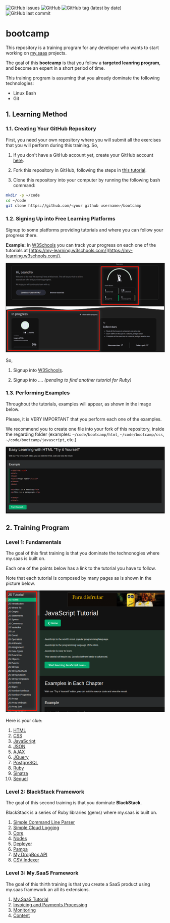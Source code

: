 ![GitHub issues](https://img.shields.io/github/issues/leandrosardi/bootcamp) ![GitHub](https://img.shields.io/github/license/leandrosardi/bootcamp) ![GitHub tag (latest by date)](https://img.shields.io/github/v/tag/leandrosardi/bootcamp) ![GitHub last commit](https://img.shields.io/github/last-commit/leandrosardi/bootcamp)

# bootcamp

This repository is a training program for any developer who wants to start working on [my.saas](https://github.com/leandrosardi/my.saas) projects.

The goal of this **bootcamp** is that you follow a **targeted leanring program**, and become an expert in a short period of time. 

This training program is assuming that you already dominate the following technologies:

- Linux Bash
- Git


## 1. Learning Method

### 1.1. Creating Your GitHub Repository

First, you need your own repository where you will submit all the exercises that you will perform during this training.
So,

1. If you don't have a GitHub account yet, create your GitHub account [here](https://github.com/signup).

2. Fork this repository in GitHub, following the steps in [this tutorial](https://docs.github.com/en/get-started/quickstart/fork-a-repo). 

3. Clone this repository into your computer by running the following bash command:

```bash
mkdir -p ~/code
cd ~/code
git clone https://github.com/<your github username>/bootcamp
```

### 1.2. Signing Up into Free Learning Platforms

Signup to some platforms providing tutorials and where you can follow your progress there.

**Example:** In [W3Schools](https://www.w3schools.com/) you can track your progress on each one of the tutorials at [https://my-learning.w3schools.com/](https://my-learning.w3schools.com/).

![W3School Learning Progress](/img/w3schools-learning-progress.png)

So,

1. Signup into [W3Schools](https://www.w3schools.com/).

2. Signup into .... _(pending to find another tutorial for Ruby)_


### 1.3. Performing Examples

Throughout the tutorials, examples will appear, as shown in the image below.

Please, it is VERY IMPORTANT that you perform each one of the examples. 

We recommend you to create one file into your fork of this repository, inside the regarding folder (examples: `~/code/bootcamp/html`, `~/code/bootcamp/css`, `~/code/bootcamp/javascript`, etc.)

![W3Schools Examples](/img/w3schools-examples.png)

## 2. Training Program

### Level 1: Fundamentals

The goal of this first training is that you dominate the technonogies where my.saas is built on.

Each one of the points below has a link to the tutorial you have to follow.

Note that each tutorial is composed by many pages as is shown in the picture below.

![Tutorial Pages](/img/tutorial-pages.png)

Here is your clue:

1. [HTML](https://www.w3schools.com/html/default.asp)
2. [CSS](https://www.w3schools.com/css/default.asp)
3. [JavaScript](https://www.w3schools.com/js/default.asp)
4. [JSON](https://www.w3schools.com/js/js_json_syntax.asp)
4. [AJAX](https://www.w3schools.com/js/js_ajax_intro.asp)
5. [JQuery](https://www.w3schools.com/jquery/default.asp)
6. [PostgreSQL](https://www.w3schools.com/postgresql/index.php)
7. [Ruby](https://www.tutorialspoint.com/ruby)
8. [Sinatra](https://dev.to/alexmercedcoder/ruby-sinatra-with-postgres-using-sequel-36ji)
9. [Sequel](https://github.com/jeremyevans/sequel)

### Level 2: BlackStack Framework

The goal of this second training is that you dominate **BlackStack**. 

BlackStack is a series of Ruby libraries (gems) where my.saas is built on.

1. [Simple Command Line Parser](https://github.com/leandrosardi/simple_command_line_parser)
2. [Simple Cloud Logging](https://github.com/leandrosardi/simple_cloud_logging)
3. [Core](https://github.com/leandrosardi/blackstack-core)
4. [Nodes](https://github.com/leandrosardi/blackstack-nodes)
5. [Deployer](https://github.com/leandrosardi/my-ruby-deployer)
6. [Pampa](https://github.com/leandrosardi/pampa)
7. [My DropBox API](https://github.com/leandrosardi/pampa)
8. [CSV Indexer](https://github.com/leandrosardi/csv-indexer)

### Level 3: My.SaaS Framework

The goal of this thirth training is that you create a SaaS product using my.saas framework an all its extensions.

1. [My.SaaS Tutorial](https://github.com/leandrosardi/mysaas)
2. [Invoicing and Payments Processing](https://github.com/leandrosardi/i2p)
3. [Monitoring](https://github.com/leandrosardi/monitoring)
4. [Content](https://github.com/leandrosardi/content)
